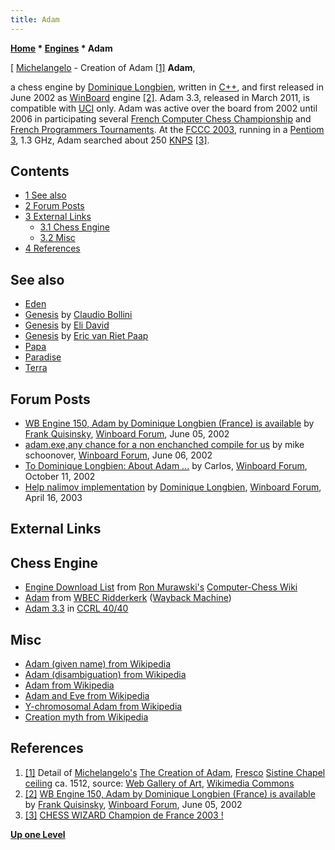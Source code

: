 ```yaml
---
title: Adam
---
```

**[Home](Home "Home") * [Engines](Engines "Engines") * Adam**

\[ [Michelangelo](Category:Michelangelo "Category:Michelangelo") - Creation of Adam <a id="cite-note-1" href="#cite-ref-1">[1]</a>
**Adam**,

a chess engine by [Dominique Longbien](Dominique_Longbien "Dominique Longbien"), written in [C++](Cpp "Cpp"), and first released in June 2002 as [WinBoard](WinBoard "WinBoard") engine
<a id="cite-note-2" href="#cite-ref-2">[2]</a>.
Adam 3.3, released in March 2011, is compatible with [UCI](UCI "UCI") only.
Adam was active over the board from 2002 until 2006 in participating several [French Computer Chess Championship](French_Computer_Chess_Championship "French Computer Chess Championship") and [French Programmers Tournaments](French_Programmers_Tournament "French Programmers Tournament").
At the [FCCC 2003](FCCC_2003 "FCCC 2003"), running in a [Pentiom 3](X86 "X86"), 1.3 GHz, Adam searched about 250 [KNPS](Nodes_per_Second "Nodes per Second") <a id="cite-note-3" href="#cite-ref-3">[3]</a>.

## Contents

- [1 See also](#see-also)
- [2 Forum Posts](#forum-posts)
- [3 External Links](#external-links)
  - [3.1 Chess Engine](#chess-engine)
  - [3.2 Misc](#misc)
- [4 References](#references)

## See also

- [Eden](Eden "Eden")
- [Genesis](Genesis_AR "Genesis AR") by [Claudio Bollini](Claudio_Bollini "Claudio Bollini")
- [Genesis](Genesis_IL "Genesis IL") by [Eli David](Eli_David "Eli David")
- [Genesis](Genesis_NL "Genesis NL") by [Eric van Riet Paap](Eric_van_Riet_Paap "Eric van Riet Paap")
- [Papa](Papa "Papa")
- [Paradise](Paradise "Paradise")
- [Terra](Terra "Terra")

## Forum Posts

- [WB Engine 150, Adam by Dominique Longbien (France) is available](http://www.open-aurec.com/wbforum/viewtopic.php?t=37585) by [Frank Quisinsky](Frank_Quisinsky "Frank Quisinsky"), [Winboard Forum](Computer_Chess_Forums "Computer Chess Forums"), June 05, 2002
- [adam.exe,any chance for a non enchanched compile for us](http://www.open-aurec.com/wbforum/viewtopic.php?t=37593) by mike schoonover, [Winboard Forum](Computer_Chess_Forums "Computer Chess Forums"), June 06, 2002
- [To Dominique Longbien: About Adam ...](http://www.open-aurec.com/wbforum/viewtopic.php?t=39496) by Carlos, [Winboard Forum](Computer_Chess_Forums "Computer Chess Forums"), October 11, 2002
- [Help nalimov implementation](http://www.open-aurec.com/wbforum/viewtopic.php?t=42253) by [Dominique Longbien](Dominique_Longbien "Dominique Longbien"), [Winboard Forum](Computer_Chess_Forums "Computer Chess Forums"), April 16, 2003

## External Links

## Chess Engine

- [Engine Download List](http://www.computer-chess.org/doku.php?id=computer_chess:wiki:download:engine_download_list) from [Ron Murawski's](Ron_Murawski "Ron Murawski") [Computer-Chess Wiki](http://computer-chess.org/doku.php?id=home)
- [Adam](https://web.archive.org/web/20120104195313/http://wbec-ridderkerk.nl/html/details1/Adam.html) from [WBEC Ridderkerk](WBEC "WBEC") ([Wayback Machine](https://en.wikipedia.org/wiki/Wayback_Machine))
- [Adam 3.3](http://www.computerchess.org.uk/ccrl/4040/cgi/engine_details.cgi?print=Details&each_game=1&eng=Adam%203.3) in [CCRL 40/40](CCRL "CCRL")

## Misc

- [Adam (given name) from Wikipedia](https://en.wikipedia.org/wiki/Adam_%28given_name%29)
- [Adam (disambiguation) from Wikipedia](https://en.wikipedia.org/wiki/Adam_%28disambiguation%29)
- [Adam from Wikipedia](https://en.wikipedia.org/wiki/Adam)
- [Adam and Eve from Wikipedia](https://en.wikipedia.org/wiki/Adam_and_Eve)
- [Y-chromosomal Adam from Wikipedia](https://en.wikipedia.org/wiki/Y-chromosomal_Adam)
- [Creation myth from Wikipedia](https://en.wikipedia.org/wiki/Creation_myth)

## References

1. <a id="cite-ref-1" href="#cite-note-1">[1]</a> Detail of [Michelangelo's](Category:Michelangelo "Category:Michelangelo") [The Creation of Adam](https://en.wikipedia.org/wiki/The_Creation_of_Adam), [Fresco](https://en.wikipedia.org/wiki/Fresco) [Sistine Chapel ceiling](https://en.wikipedia.org/wiki/Sistine_Chapel_ceiling) ca. 1512, source: [Web Gallery of Art](https://en.wikipedia.org/wiki/Web_Gallery_of_Art), [Wikimedia Commons](https://en.wikipedia.org/wiki/Wikimedia_Commons)
1. <a id="cite-ref-2" href="#cite-note-2">[2]</a> [WB Engine 150, Adam by Dominique Longbien (France) is available](http://www.open-aurec.com/wbforum/viewtopic.php?t=37585) by [Frank Quisinsky](Frank_Quisinsky "Frank Quisinsky"), [Winboard Forum](Computer_Chess_Forums "Computer Chess Forums"), June 05, 2002
1. <a id="cite-ref-3" href="#cite-note-3">[3]</a> [CHESS WIZARD Champion de France 2003 !](http://www.ludochess.com/fccc2003/tournoi.php3)

**[Up one Level](Engines "Engines")**

